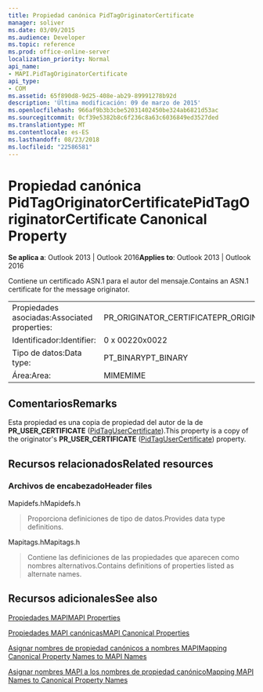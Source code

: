 ```yaml
---
title: Propiedad canónica PidTagOriginatorCertificate
manager: soliver
ms.date: 03/09/2015
ms.audience: Developer
ms.topic: reference
ms.prod: office-online-server
localization_priority: Normal
api_name:
- MAPI.PidTagOriginatorCertificate
api_type:
- COM
ms.assetid: 65f890d8-9d25-408e-ab29-89991278b92d
description: 'Última modificación: 09 de marzo de 2015'
ms.openlocfilehash: 966af9b3b3cbe52031402450be324ab6821d53ac
ms.sourcegitcommit: 0cf39e5382b8c6f236c8a63c6036849ed3527ded
ms.translationtype: MT
ms.contentlocale: es-ES
ms.lasthandoff: 08/23/2018
ms.locfileid: "22586581"
---
```

# <a name="pidtagoriginatorcertificate-canonical-property"></a><span data-ttu-id="c24f2-103">Propiedad canónica PidTagOriginatorCertificate</span><span class="sxs-lookup"><span data-stu-id="c24f2-103">PidTagOriginatorCertificate Canonical Property</span></span>

  
  
<span data-ttu-id="c24f2-104">**Se aplica a**: Outlook 2013 | Outlook 2016</span><span class="sxs-lookup"><span data-stu-id="c24f2-104">**Applies to**: Outlook 2013 | Outlook 2016</span></span> 
  
<span data-ttu-id="c24f2-105">Contiene un certificado ASN.1 para el autor del mensaje.</span><span class="sxs-lookup"><span data-stu-id="c24f2-105">Contains an ASN.1 certificate for the message originator.</span></span>
  
|||
|:-----|:-----|
|<span data-ttu-id="c24f2-106">Propiedades asociadas:</span><span class="sxs-lookup"><span data-stu-id="c24f2-106">Associated properties:</span></span>  <br/> |<span data-ttu-id="c24f2-107">PR_ORIGINATOR_CERTIFICATE</span><span class="sxs-lookup"><span data-stu-id="c24f2-107">PR_ORIGINATOR_CERTIFICATE</span></span>  <br/> |
|<span data-ttu-id="c24f2-108">Identificador:</span><span class="sxs-lookup"><span data-stu-id="c24f2-108">Identifier:</span></span>  <br/> |<span data-ttu-id="c24f2-109">0 x 0022</span><span class="sxs-lookup"><span data-stu-id="c24f2-109">0x0022</span></span>  <br/> |
|<span data-ttu-id="c24f2-110">Tipo de datos:</span><span class="sxs-lookup"><span data-stu-id="c24f2-110">Data type:</span></span>  <br/> |<span data-ttu-id="c24f2-111">PT_BINARY</span><span class="sxs-lookup"><span data-stu-id="c24f2-111">PT_BINARY</span></span>  <br/> |
|<span data-ttu-id="c24f2-112">Área:</span><span class="sxs-lookup"><span data-stu-id="c24f2-112">Area:</span></span>  <br/> |<span data-ttu-id="c24f2-113">MIME</span><span class="sxs-lookup"><span data-stu-id="c24f2-113">MIME</span></span>  <br/> |
   
## <a name="remarks"></a><span data-ttu-id="c24f2-114">Comentarios</span><span class="sxs-lookup"><span data-stu-id="c24f2-114">Remarks</span></span>

<span data-ttu-id="c24f2-115">Esta propiedad es una copia de propiedad del autor de la de **PR_USER_CERTIFICATE** ([PidTagUserCertificate](pidtagusercertificate-canonical-property.md)).</span><span class="sxs-lookup"><span data-stu-id="c24f2-115">This property is a copy of the originator's **PR_USER_CERTIFICATE** ([PidTagUserCertificate](pidtagusercertificate-canonical-property.md)) property.</span></span>
  
## <a name="related-resources"></a><span data-ttu-id="c24f2-116">Recursos relacionados</span><span class="sxs-lookup"><span data-stu-id="c24f2-116">Related resources</span></span>

### <a name="header-files"></a><span data-ttu-id="c24f2-117">Archivos de encabezado</span><span class="sxs-lookup"><span data-stu-id="c24f2-117">Header files</span></span>

<span data-ttu-id="c24f2-118">Mapidefs.h</span><span class="sxs-lookup"><span data-stu-id="c24f2-118">Mapidefs.h</span></span>
  
> <span data-ttu-id="c24f2-119">Proporciona definiciones de tipo de datos.</span><span class="sxs-lookup"><span data-stu-id="c24f2-119">Provides data type definitions.</span></span>
    
<span data-ttu-id="c24f2-120">Mapitags.h</span><span class="sxs-lookup"><span data-stu-id="c24f2-120">Mapitags.h</span></span>
  
> <span data-ttu-id="c24f2-121">Contiene las definiciones de las propiedades que aparecen como nombres alternativos.</span><span class="sxs-lookup"><span data-stu-id="c24f2-121">Contains definitions of properties listed as alternate names.</span></span>
    
## <a name="see-also"></a><span data-ttu-id="c24f2-122">Recursos adicionales</span><span class="sxs-lookup"><span data-stu-id="c24f2-122">See also</span></span>



[<span data-ttu-id="c24f2-123">Propiedades MAPI</span><span class="sxs-lookup"><span data-stu-id="c24f2-123">MAPI Properties</span></span>](mapi-properties.md)
  
[<span data-ttu-id="c24f2-124">Propiedades MAPI canónicas</span><span class="sxs-lookup"><span data-stu-id="c24f2-124">MAPI Canonical Properties</span></span>](mapi-canonical-properties.md)
  
[<span data-ttu-id="c24f2-125">Asignar nombres de propiedad canónicos a nombres MAPI</span><span class="sxs-lookup"><span data-stu-id="c24f2-125">Mapping Canonical Property Names to MAPI Names</span></span>](mapping-canonical-property-names-to-mapi-names.md)
  
[<span data-ttu-id="c24f2-126">Asignar nombres MAPI a los nombres de propiedad canónico</span><span class="sxs-lookup"><span data-stu-id="c24f2-126">Mapping MAPI Names to Canonical Property Names</span></span>](mapping-mapi-names-to-canonical-property-names.md)

